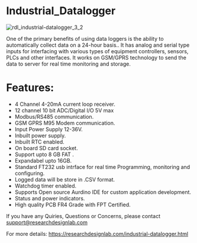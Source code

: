 # Industrial_Datalogger

![rdl_industrial-datalogger_3_2](https://user-images.githubusercontent.com/8509587/33660583-532055a0-daaa-11e7-96a3-d3f4cae9a343.png)

One of the primary benefits of using data loggers is the ability to automatically collect data on a 24-hour basis.. It has analog and serial type inputs for interfacing with various types of equipment controllers, sensors, PLCs and other interfaces. It works on GSM/GPRS technology to send the data to server for real time monitoring and storage.

# Features:

* 4 Channel 4-20mA current loop receiver.
* 12 channel 10 bit ADC/Digital I/O 5V max
* Modbus/RS485 communication.
* GSM GPRS M95 Modem communication.
* Input Power Supply 12-36V.
* Inbuilt power supply.
* Inbuilt RTC enabled.
* On board SD card socket.
* Support upto 8 GB FAT .
* Expandabel upto 16GB.
* Standard FT232 usb intrface for real time Programming, monitoring and configuring.
* Logged data will be store in .CSV format.
* Watchdog timer enabled.
* Supports Open source Aurdino IDE for custom application development.
* Status and power indicators.
* High quality PCB FR4 Grade with FPT Certified.

If you have any Quiries, Questions or Concerns, please contact support@researchdesignlab.com

For more details: https://researchdesignlab.com/industrial-datalogger.html
